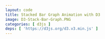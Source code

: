 ```yaml
---
layout: code
title: Stacked Bar Graph Animation with D3
image: D3-Stack-Bar-Graph.PNG
categories: [ d3js ]
deps: [ 'https://d3js.org/d3.v3.min.js' ]
---
```

<style>
    svg{
        border: solid 1px rgb( 251, 53, 80 );
    }

    svg:hover{
        cursor: pointer;
    }    

    svg #border{
        fill: none;
        stroke: rgb( 251, 53, 80 );
        stroke-width: 1px;
        transition: all .1s ease-in;
    }

    svg:hover #border{
        cursor: pointer;
        stroke-width: 20px;
    }
</style>

<div id='render'></div>

<script>
    window.addEventListener( 'load', function() {
        var h = 500, w;
        var svg = d3.select( '#render' )
            .append( 'svg' );

        function getWidth(){
            w = window.innerWidth > 1200 ? 1200 : window.innerWidth;
            svg.attr( { width: w, height: h } );
            d3.select( '#border' ).attr( 'width', w );
        }
        getWidth();
        window.addEventListener( 'resize', getWidth );
        
        svg.append( 'rect' )
            .attr( {
                id: 'border',
                x: 0,
                y: 0,
                width: w,
                height: h
            } );

        ( function anim(){
            var margin, space, barWidth, rects, nb, g, data;

            ( function(){
                margin = 50;
                space = 10;
                barWidth = 30;

                nb = Math.floor( ( w - margin * 2 ) / ( barWidth + space ) );
                margin = ( w - ( nb * ( barWidth + space ) ) ) / 2;

                g = svg.append( 'g' )
                    .attr( 'id', 'bars' );

                data = d3.range( nb ).map( function( d ){
                    var pos = Math.random() < .5 ? -1 : 1,
                        height = 20 + Math.random() * ( h / 2 - 20 - 20 ),
                        h1 =  5 + Math.random() * ( height / 2 - 10),
                        h2 =  5 + Math.random() * ( height / 2 - 10),
                        h3 = height - h1 - h2;

                    return {
                        pos: pos,
                        height: height,
                        cumul: [ h1, h2, h3 ]
                    };
                } );

                rects = g.selectAll( 'rect' )
                    .remove()
                    .data( d3.range( nb * 3 ) )
                    .enter()
                    .append( 'rect' )
                    .datum( function( d, i ){
                        var opacity = 1.0;
                        if( data[ ~~( i / 3 ) ].pos < 0 ){
                            if( i % 3 === 1 ){
                                opacity = .6;
                            }
                            else if( i % 3 === 2 ){
                                opacity = .3;
                            }
                        }
                        else{
                            if( i % 3 === 1 ){
                                opacity = .6;
                            }
                            else if( i % 3 === 0 ){
                                opacity = .3;
                            }
                        }
                        return {
                            opacity: opacity,
                            pos: data[ ~~( i / 3 ) ].pos,
                            height: data[ ~~( i / 3 ) ].height
                        };
                    } );

                step1();
            } )();

            // small bars graph
            function step1(){
                var count = 0;

                rects
                    .attr( {
                        opacity: 1.0,
                        fill: 'rgb( 251, 53, 80 )',
                        y: h / 2,
                        width: 8,
                        height: 0
                    } )
                    .attr( 'x', function( d, i ){
                        return margin + space / 2 + ( barWidth + space ) * ~~( i / 3 ) + ( i % 3) * 11;
                    } )
                    .transition()
                    .delay( function( d, i ){
                        return i * 10;
                    } )
                    .attr( 'height', function( d, i ){
                        return data[ ~~( i / 3 ) ].cumul[ i % 3 ];
                    } )
                    .attr( 'y', function( d, i ){
                        return d.pos < 0 ? h / 2 - ( data[ ~~( i / 3 ) ].cumul[ i % 3 ] ) : h / 2 ;
                    } )
                    .transition()
                    .duration( 300 )
                    .each( 'end', function(){
                        count ++;
                        if( count === nb *3 ) step2();
                    } );
            }

            // stack bars
            function step2(){
                var count = 0;

                rects
                    .transition()
                    .attr( 'y', function( d, i ){
                        var y;
                        if(  d.pos < 0 ){
                            y = h / 2 - d.height;
                        }
                        else{
                            y = h / 2;
                        }
                        for( var n = 0; n < i % 3; n++ ){
                            y += data[ ~~( i / 3 ) ].cumul[ n ];
                        }
                        return y;
                    } )
                    .transition()
                    .attr( 'x', function( d, i ){
                        return margin + space / 2 + ( barWidth + space ) * ~~( i / 3 );
                    } )
                    .attr( 'opacity', function( d ){
                        return d.opacity;
                    } )
                    .attr( 'width', barWidth )
                    .transition()
                    .duration( 300 )
                    .each( 'end', function(){
                        count ++;
                        if( count === nb *3 ) step3();
                    } )
            }

            // large bars graph
            function step3(){
                var count = 0;

                rects
                    .transition()
                    .duration( 300 )
                    .attr( 'height', function( d, i ){
                        var _h = 0;
                        if( d.pos < 0 ){
                            if( i % 3 === 0 ){
                                _h = Math.abs( d.height );
                            }
                        }
                        else{
                            if( i % 3 === 2 ){
                                _h = Math.abs( d.height );
                            }
                        }

                        return _h;
                    } )
                    .attr( 'y', function( d, i ){
                        var _y = h / 2;
                        if( d.pos < 0 ){
                            if( i % 3 === 0 ){
                                _y = h / 2 - d.height;
                            }
                        }
                        return _y ;
                    } )
                    .each( 'end', function(){
                        count ++;
                        if( count === nb *3 ) step4();
                    } );
            }

            function step4(){
                var last = 0, count = 0;

                var sortedHeights = data.map( function( d ){
                    return d.height * d.pos;
                } ).sort( function( a, b ){
                    return a - b;
                } );

                rects
                    .datum( function( d, i ){
                        var index = sortedHeights.indexOf( d.height * d.pos );
                        if( index == last ){
                            index++;
                        }
                        last = index;
                        return {
                            orderedIndex: index 
                        }
                    } )
                    .transition()
                    .duration( 500 )
                    .attr( 'x', function( d ){
                        return margin + space / 2 + ( barWidth + space ) * d.orderedIndex;
                    } )
                    .transition()
                    .duration( 300 )
                    .each( 'end', function(){
                        count ++;
                        if( count === data.length ) step5();
                    } );
            }

            // disapperaing large bars
            function step5(){
                var count = 0;

                rects
                    .transition()
                    .duration( 300 )
                    .attr( {
                        y: h / 2,
                        height: 0
                    } )
                    .each( 'end', function(){
                        count ++;
                        if( count === nb *3 ) endStep();
                    } );
            }

            function endStep(){
                rects.remove();
                g.remove();

                anim();
            }
        } )();
    } );
</script>